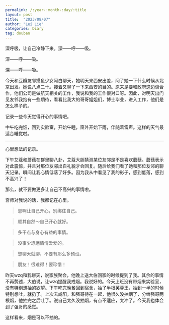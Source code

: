 ```yaml
---
permalink: /:year-:month-:day/:title
layout: post
title:  "2023/08/07"
author: "Lei Lie"
categories: Diary
tag: douban
---
```


深呼吸，让自己冷静下来。深——呼——吸。

深——呼——吸。

深——呼——吸。

今天和豆瓣友邻摸鱼少女阿白聊天，她明天来西安出差，问了她一下什么时候从北京出发。她说八点二十。接着又聊了一下来西安的目的。原来是要和政府这边谈合作，他们公司是做航天相关的工作，我说和我的工作很对口呀。因此，对明天出门见友邻我抱有一些期待，看看比我大的哥哥姐姐们，博士毕业，进入工作，他们是怎么样子的。

记录一些今天觉得开心的事情吧。 

中午吃完饭，回到实验室，开始午睡，窗外开始下雨，伴随着雷声。这样的天气最适合睡觉啦。

---

心里想法的记录。

下午艾蔻和蘑菇在群里聊八卦，艾蔻大胆猜测某位友邻是不是喜欢蘑菇。蘑菇表示对此震惊，并且对那位友邻出自礼貌才会回复。随后给我们看了她和那位友邻的聊天记录。瞬间让我心情低落了好多。因为我从中看见了我的影子，感到低落，感到不高兴了！

那么，就不要做更多让自己不高兴的事情啦。

宫师对我说的话，我都记在心里。

> 崽啊让自己开心，别绑住自己。

> 顺其自然～自己开心就好。

> 多干点与身心有益的事情。

> 没事少琢磨情情爱爱的。

> 想聊天就聊，不要有那么多预设。

> 朋友！很难得！要珍惜！

昨天wzq和我聊天，说家族聚会，他晚上送大伯回家的时候提到了我。其余的事情不再赘述，大伯说，让wzq提醒我戒烟。我说好的。今天上班没有带烟来实验室，没有特别想抽的欲望。下午吃完晚餐回到宿舍，抽了半根芙蓉王，抽到一半的时候特别想吐，就扔了。上次去咸阳，和强哥待在一起，他很久没抽烟了，分给强哥两根烟，他抽完之后吐了。说自己太久没抽烟，有点不适应，太冲了。今天我也体会到了强哥的感觉。

这样看来，烟是可以不抽的。